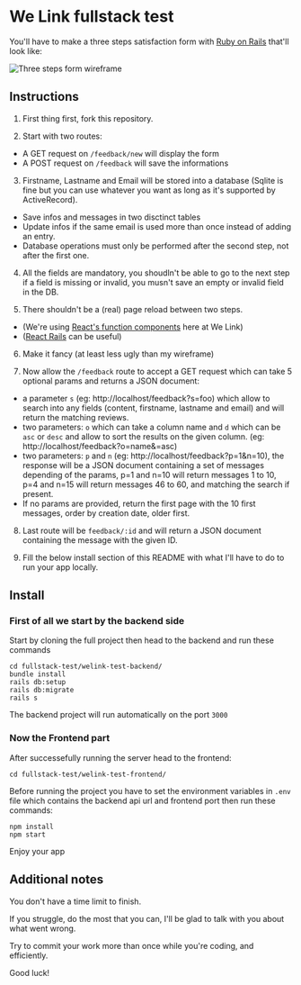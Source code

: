 # We Link fullstack test

You'll have to make a three steps satisfaction form with [Ruby on Rails](https://rubyonrails.org/) that'll look like:

![Three steps form wireframe](https://github.com/we-link/fullstack-test/blob/main/wireframe2.png?raw=true)

## Instructions

1. First thing first, fork this repository.

2. Start with two routes:
  * A GET request on `/feedback/new` will display the form
  * A POST request on `/feedback` will save the informations

3. Firstname, Lastname and Email will be stored into a database (Sqlite is fine but you can use whatever you want as long as it's supported by ActiveRecord).
  * Save infos and messages in two disctinct tables
  * Update infos if the same email is used more than once instead of adding an entry.
  * Database operations must only be performed after the second step, not after the first one.

4. All the fields are mandatory, you shoudln't be able to go to the next step if a field is missing or invalid, you musn't save an empty or invalid field in the DB.

5. There shouldn't be a (real) page reload between two steps.
  * (We're using [React's function components](https://reactjs.org/docs/components-and-props.html#function-and-class-components) here at We Link)
  * ([React Rails](https://github.com/reactjs/react-rails) can be useful)
  
6. Make it fancy (at least less ugly than my wireframe)

7. Now allow the `/feedback` route to accept a GET request which can take 5 optional params and returns a JSON document:
  * a parameter `s` (eg: http://localhost/feedback?s=foo) which allow to search into any fields (content, firstname, lastname and email) and will return the matching reviews.
  * two parameters: `o` which can take a column name and `d` which can be `asc` or `desc` and allow to sort the results on the given column. (eg: http://localhost/feedback?o=name&=asc)
  * two parameters: `p` and `n` (eg: http://localhost/feedback?p=1&n=10), the response will be a JSON document containing a set of messages depending of the params, p=1 and n=10 will return messages 1 to 10, p=4 and n=15 will return messages 46 to 60, and matching the search if present.
  * If no params are provided, return the first page with the 10 first messages, order by creation date, older first.
  
8. Last route will be `feedback/:id` and will return a JSON document containing the message with the given ID.

9. Fill the below install section of this README with what I'll have to do to run your app locally.

## Install

### First of all we start by the backend side

Start by cloning the full project then head to the backend and run these commands

  `cd fullstack-test/welink-test-backend/` \
  `bundle install` \
  `rails db:setup` \
  `rails db:migrate` \
  `rails s`

The backend project will run automatically on the port `3000`

### Now the Frontend part

After successefully running the server head to the frontend:

  `cd fullstack-test/welink-test-frontend/`

Before running the project you have to set the environment variables in `.env` file which contains the backend api url and frontend port then run these commands:

  `npm install` \
  `npm start`

Enjoy your app 


## Additional notes

You don't have a time limit to finish. 

If you struggle, do the most that you can, I'll be glad to talk with you about what went wrong.

Try to commit your work more than once while you're coding, and efficiently.

Good luck!
